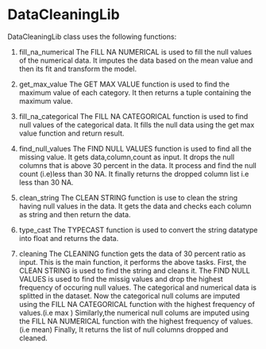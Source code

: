 # DataCleaningLib
DataCleaningLib class uses the following functions:

1. fill_na_numerical
The FILL NA NUMERICAL is used to fill the null values of the numerical data.
It  imputes the data based on the mean value and then its fit  and transform the model.

2. get_max_value
The GET MAX VALUE function is used to find the maximum value of each category.
 It then returns a tuple containing the maximum value.
 
3. fill_na_categorical
The FILL NA CATEGORICAL function is used to find null values  of the categorical data.
It fills  the null data  using the get max value function  and return result.

4. find_null_values
The FIND NULL VALUES function is used to find all the missing value.
It gets data,column,count as input.
It drops the null columns that is above 30 percent in the data.
It process and find the null count (i.e)less than 30 NA.
It finally returns the dropped column list i.e less than 30 NA.

5. clean_string
The CLEAN STRING function is use to clean the string having null values in the data.
It gets the data and checks each column as string and  then return the data.

6. type_cast
The TYPECAST function is used to convert the string datatype into float and  returns the data.

7. cleaning
        The CLEANING function gets the data of 30 percent ratio as input.
        This is the main function, it performs the above tasks.
First, the CLEAN STRING is used to find the string and cleans it.
The FIND NULL VALUES is used to find the missig values and drop the highest frequency of occuring null values.
The categorical and numerical data is splitted in the dataset.
Now the categorical null colums are imputed using the FILL NA CATEGORICAL function with the highest frequency of values.(i.e  max )
Similarly,the numerical null colums are imputed using the FILL NA NUMERICAL function with the highest frequency of values.(i.e mean)
Finally, It returns the list of null columns dropped and cleaned.


